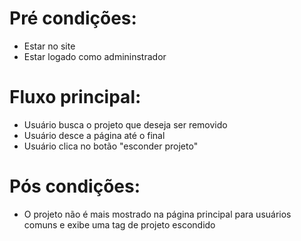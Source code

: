 # Pré condições:
- Estar no site
- Estar logado como admininstrador

# Fluxo principal:
- Usuário busca o projeto que deseja ser removido
- Usuário desce a página até o final
- Usuário clica no botão "esconder projeto"

# Pós condições:
- O projeto não é mais mostrado na página principal para usuários comuns e exibe uma tag de projeto escondido



